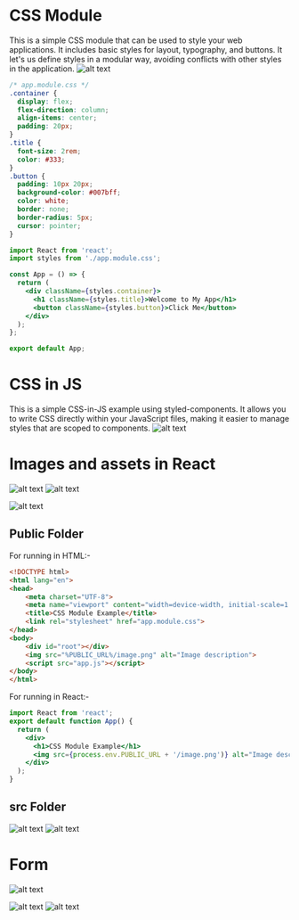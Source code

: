 # CSS Module
This is a simple CSS module that can be used to style your web applications. It includes basic styles for layout, typography, and buttons. It let's us define styles in a modular way, avoiding conflicts with other styles in the application.
![alt text](image.png)
 
```css
/* app.module.css */
.container {
  display: flex;
  flex-direction: column;
  align-items: center;
  padding: 20px;
}
.title {
  font-size: 2rem;
  color: #333;
}
.button {
  padding: 10px 20px;
  background-color: #007bff;
  color: white;
  border: none;
  border-radius: 5px;
  cursor: pointer;
}
```
```jsx
import React from 'react';
import styles from './app.module.css';

const App = () => {
  return (
    <div className={styles.container}>
      <h1 className={styles.title}>Welcome to My App</h1>
      <button className={styles.button}>Click Me</button>
    </div>
  );
};

export default App;
```
# CSS in JS
This is a simple CSS-in-JS example using styled-components. It allows you to write CSS directly within your JavaScript files, making it easier to manage styles that are scoped to components.
![alt text](image-1.png)

# Images and assets in React
![alt text](image-2.png)
![alt text](image-3.png)

![alt text](image-4.png)
## Public Folder
For running in HTML:-
```html
<!DOCTYPE html>
<html lang="en">
<head>
    <meta charset="UTF-8">
    <meta name="viewport" content="width=device-width, initial-scale=1.0">
    <title>CSS Module Example</title>
    <link rel="stylesheet" href="app.module.css">
</head>
<body>
    <div id="root"></div>
    <img src="%PUBLIC_URL%/image.png" alt="Image description">
    <script src="app.js"></script>
</body>
</html>
```
 For running in React:-
```jsx
import React from 'react';
export default function App() {
  return (
    <div>
      <h1>CSS Module Example</h1>
      <img src={process.env.PUBLIC_URL + '/image.png')} alt="Image description" />
    </div>
  );
}
```
## src Folder
![alt text](image-5.png)
![alt text](image-6.png)

# Form
![alt text](image-11.png)

![alt text](image-12.png)
![alt text](image-13.png)